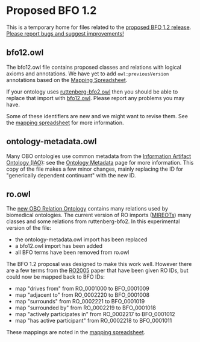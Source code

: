 # Proposed BFO 1.2

This is a temporary home for files related to the [proposed BFO 1.2 release](https://docs.google.com/document/d/1QQsfTtzclBrW7PxMdyRGsaQ7pQZIYVkShgVRP5f4VNo/edit). [Please report bugs and suggest improvements!](https://github.com/ontodev/bfo/issues)

## bfo12.owl

The bfo12.owl file contains proposed classes and relations with logical axioms and annotations. We have yet to add `owl:previousVersion` annotations based on the [Mapping Spreadsheet](https://docs.google.com/spreadsheet/ccc?key=0AnbOUYWIQYUEdF9yb0hlUjhBUGRnVWNTVFJQX0xOUlE).

If your ontology uses [ruttenberg-bfo2.owl](http://purl.obolibrary.org/obo/bfo/2010-05-25/ruttenberg-bfo2.owl) then you should be able to replace that import with [bfo12.owl](https://raw.github.com/ontodev/bfo/master/bfo12.owl). Please report any problems you may have.

Some of these identifiers are new and we might want to revise them. See the [mapping spreadsheet](https://docs.google.com/spreadsheet/ccc?key=0AnbOUYWIQYUEdF9yb0hlUjhBUGRnVWNTVFJQX0xOUlE) for more information.

## ontology-metadata.owl

Many OBO ontologies use common metadata from the [Information Artifact Ontology (IAO)](http://information-artifact-ontology.googlecode.com/): see the [Ontology Metadata](http://code.google.com/p/information-artifact-ontology/wiki/OntologyMetadata) page for more information. This copy of the file makes a few minor changes, mainly replacing the ID for "generically dependent continuant" with the new ID.

## ro.owl

The [new OBO Relation Ontology](http://code.google.com/p/obo-relations/) contains many relations used by biomedical ontologies. The current version of RO imports ([MIREOTs](http://obi-ontology.org/page/MIREOT)) many classes and some relations from ruttenberg-bfo2. In this experimental version of the file:

- the ontology-metadata.owl import has been replaced
- a bfo12.owl import has been added
- all BFO terms have been removed from ro.owl

The BFO 1.2 proposal was designed to make this work well. However there are a few terms from the [RO2005](http://www.obofoundry.org/ro/) paper that have been given RO IDs, but could now be mapped back to BFO IDs:

- map "drives from" from RO_0001000 to BFO_0001009
- map "adjacent to" from RO_0002220 to BFO_0001008
- map "surrounds" from RO_0002221 to BFO_0001019
- map "surrounded by" from RO_0002219 to BFO_0001018
- map "actively participates in" from RO_0002217 to BFO_0001012
- map "has active participant" from RO_0002218 to BFO_0001011

These mappings are noted in the [mapping spreadsheet](https://docs.google.com/spreadsheet/ccc?key=0AnbOUYWIQYUEdF9yb0hlUjhBUGRnVWNTVFJQX0xOUlE).

